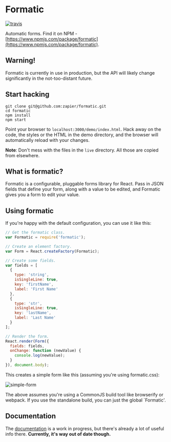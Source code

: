 # Formatic

[![travis](https://travis-ci.org/zapier/formatic.svg?branch=master)](https://travis-ci.org/zapier/formatic)

Automatic forms. Find it on NPM - [https://www.npmjs.com/package/formatic](https://www.npmjs.com/package/formatic).

## Warning!

Formatic is currently in use in production, but the API will likely change significantly in the not-too-distant future.

## Start hacking

```
git clone git@github.com:zapier/formatic.git
cd formatic
npm install
npm start
```

Point your browser to `localhost:3000/demo/index.html`. Hack away on the code, the
styles or the HTML in the demo directory, and the browser will automatically
reload with your changes.

__Note__: Don't mess with the files in the `live` directory. All those are copied
from elsewhere.

## What is formatic?

Formatic is a configurable, pluggable forms library for React. Pass in JSON
fields that define your form, along with a value to be edited, and Formatic
gives you a form to edit your value.

## Using formatic

If you're happy with the default configuration, you can use it like this:

```js
// Get the formatic class.
var Formatic = require('formatic');

// Create an element factory.
var Form = React.createFactory(Formatic);

// Create some fields.
var fields = [
  {
    type: 'string',
    isSingleLine: true,
    key: 'firstName',
    label: 'First Name'
  },
  {
    type: 'str',
    isSingleLine: true,
    key: 'lastName',
    label: 'Last Name'
  }
];

// Render the form.
React.render(Form({
  fields: fields,
  onChange: function (newValue) {
    console.log(newValue);
  }
}), document.body);
```

This creates a simple form like this (assuming you're using formatic.css):

![simple-form](docs/assets/images/simple-form.png)

The above assumes you're using a CommonJS build tool like browserify or webpack.
If you use the standalone build, you can just the global `Formatic'.

## Documentation

The [documentation](http://zapier.github.io/formatic/) is a work in progress,
but there's already a lot of useful info there. **Currently, it's way out of date though.**
